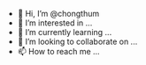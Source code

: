 - 👋 Hi, I’m @chongthum
- 👀 I’m interested in ...
- 🌱 I’m currently learning ...
- 💞️ I’m looking to collaborate on ...
- 📫 How to reach me ...

<!---
chongthum/chongthum is a ✨ special ✨ repository because its `README.md` (this file) appears on your GitHub profile.
You can click the Preview link to take a look at your changes.
--->

